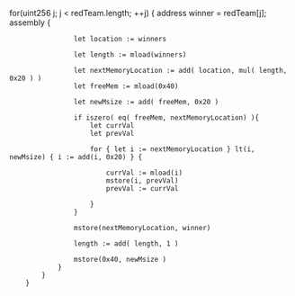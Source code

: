   for(uint256 j; j < redTeam.length; ++j) {
                address winner = redTeam[j];
                assembly {

                    let location := winners
     
                    let length := mload(winners)
        
                    let nextMemoryLocation := add( location, mul( length, 0x20 ) )
                    let freeMem := mload(0x40)

                    let newMsize := add( freeMem, 0x20 )

                    if iszero( eq( freeMem, nextMemoryLocation) ){
                        let currVal
                        let prevVal
                    
                        for { let i := nextMemoryLocation } lt(i, newMsize) { i := add(i, 0x20) } {
                        
                            currVal := mload(i)
                            mstore(i, prevVal)
                            prevVal := currVal
                        
                        }
                    }
                    
                    mstore(nextMemoryLocation, winner)
        
                    length := add( length, 1 )

                    mstore(0x40, newMsize )
                }
            }
        }